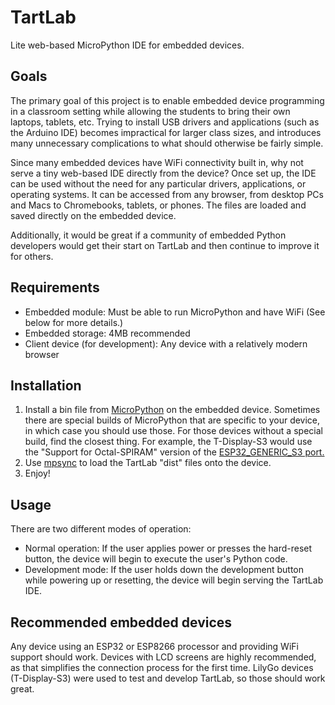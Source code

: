 # TartLab
Lite web-based MicroPython IDE for embedded devices.

## Goals
The primary goal of this project is to enable embedded device programming in a classroom setting while allowing the students to bring their own laptops, tablets, etc.  Trying to install USB drivers and applications (such as the Arduino IDE) becomes impractical for larger class sizes, and introduces many unnecessary complications to what should otherwise be fairly simple.

Since many embedded devices have WiFi connectivity built in, why not serve a tiny web-based IDE directly from the device?  Once set up, the IDE can be used without the need for any particular drivers, applications, or operating systems.  It can be accessed from any browser, from desktop PCs and Macs to Chromebooks, tablets, or phones.  The files are loaded and saved directly on the embedded device.

Additionally, it would be great if a community of embedded Python developers would get their start on TartLab and then continue to improve it for others.

## Requirements
 * Embedded module: Must be able to run MicroPython and have WiFi  (See below for more details.)
 * Embedded storage: 4MB recommended
 * Client device (for development): Any device with a relatively modern browser

## Installation
 1. Install a bin file from [MicroPython](https://micropython.org/) on the embedded device.  Sometimes there are special builds of MicroPython that are specific to your device, in which case you should use those.  For those devices without a special build, find the closest thing.  For example, the T-Display-S3 would use the "Support for Octal-SPIRAM" version of the [ESP32_GENERIC_S3 port.](https://www.micropython.org/download/ESP32_GENERIC_S3/)
 2. Use [mpsync](https://github.com/tdhoward/mpsync) to load the TartLab "dist" files onto the device.
 3. Enjoy!

## Usage
There are two different modes of operation:
 * Normal operation:  If the user applies power or presses the hard-reset button, the device will begin to execute the user's Python code.
 * Development mode:  If the user holds down the development button while powering up or resetting, the device will begin serving the TartLab IDE.

## Recommended embedded devices
Any device using an ESP32 or ESP8266 processor and providing WiFi support should work.  Devices with LCD screens are highly recommended, as that simplifies the connection process for the first time.
LilyGo devices (T-Display-S3) were used to test and develop TartLab, so those should work great.
